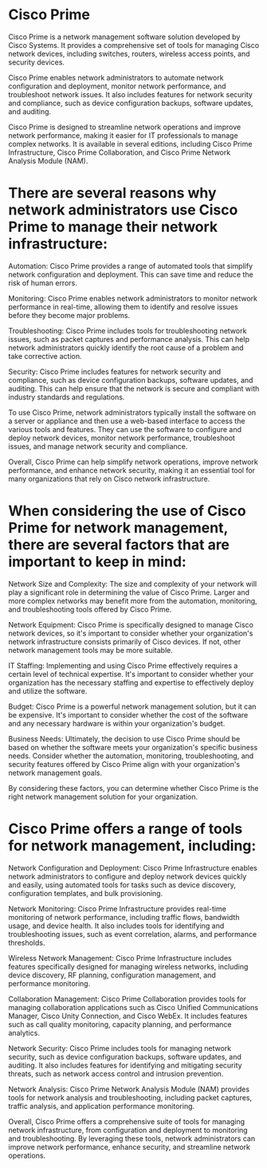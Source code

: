 # Cisco Prime

Cisco Prime is a network management software solution developed by Cisco Systems. It provides a comprehensive set of tools for managing Cisco network devices, including switches, routers, wireless access points, and security devices.

Cisco Prime enables network administrators to automate network configuration and deployment, monitor network performance, and troubleshoot network issues. It also includes features for network security and compliance, such as device configuration backups, software updates, and auditing.

Cisco Prime is designed to streamline network operations and improve network performance, making it easier for IT professionals to manage complex networks. It is available in several editions, including Cisco Prime Infrastructure, Cisco Prime Collaboration, and Cisco Prime Network Analysis Module (NAM).

# There are several reasons why network administrators use Cisco Prime to manage their network infrastructure:

Automation: Cisco Prime provides a range of automated tools that simplify network configuration and deployment. This can save time and reduce the risk of human errors.

Monitoring: Cisco Prime enables network administrators to monitor network performance in real-time, allowing them to identify and resolve issues before they become major problems.

Troubleshooting: Cisco Prime includes tools for troubleshooting network issues, such as packet captures and performance analysis. This can help network administrators quickly identify the root cause of a problem and take corrective action.

Security: Cisco Prime includes features for network security and compliance, such as device configuration backups, software updates, and auditing. This can help ensure that the network is secure and compliant with industry standards and regulations.

To use Cisco Prime, network administrators typically install the software on a server or appliance and then use a web-based interface to access the various tools and features. They can use the software to configure and deploy network devices, monitor network performance, troubleshoot issues, and manage network security and compliance.

Overall, Cisco Prime can help simplify network operations, improve network performance, and enhance network security, making it an essential tool for many organizations that rely on Cisco network infrastructure.

# When considering the use of Cisco Prime for network management, there are several factors that are important to keep in mind:

Network Size and Complexity: The size and complexity of your network will play a significant role in determining the value of Cisco Prime. Larger and more complex networks may benefit more from the automation, monitoring, and troubleshooting tools offered by Cisco Prime.

Network Equipment: Cisco Prime is specifically designed to manage Cisco network devices, so it's important to consider whether your organization's network infrastructure consists primarily of Cisco devices. If not, other network management tools may be more suitable.

IT Staffing: Implementing and using Cisco Prime effectively requires a certain level of technical expertise. It's important to consider whether your organization has the necessary staffing and expertise to effectively deploy and utilize the software.

Budget: Cisco Prime is a powerful network management solution, but it can be expensive. It's important to consider whether the cost of the software and any necessary hardware is within your organization's budget.

Business Needs: Ultimately, the decision to use Cisco Prime should be based on whether the software meets your organization's specific business needs. Consider whether the automation, monitoring, troubleshooting, and security features offered by Cisco Prime align with your organization's network management goals.

By considering these factors, you can determine whether Cisco Prime is the right network management solution for your organization.

# Cisco Prime offers a range of tools for network management, including:

Network Configuration and Deployment: Cisco Prime Infrastructure enables network administrators to configure and deploy network devices quickly and easily, using automated tools for tasks such as device discovery, configuration templates, and bulk provisioning.

Network Monitoring: Cisco Prime Infrastructure provides real-time monitoring of network performance, including traffic flows, bandwidth usage, and device health. It also includes tools for identifying and troubleshooting issues, such as event correlation, alarms, and performance thresholds.

Wireless Network Management: Cisco Prime Infrastructure includes features specifically designed for managing wireless networks, including device discovery, RF planning, configuration management, and performance monitoring.

Collaboration Management: Cisco Prime Collaboration provides tools for managing collaboration applications such as Cisco Unified Communications Manager, Cisco Unity Connection, and Cisco WebEx. It includes features such as call quality monitoring, capacity planning, and performance analytics.

Network Security: Cisco Prime includes tools for managing network security, such as device configuration backups, software updates, and auditing. It also includes features for identifying and mitigating security threats, such as network access control and intrusion prevention.

Network Analysis: Cisco Prime Network Analysis Module (NAM) provides tools for network analysis and troubleshooting, including packet captures, traffic analysis, and application performance monitoring.

Overall, Cisco Prime offers a comprehensive suite of tools for managing network infrastructure, from configuration and deployment to monitoring and troubleshooting. By leveraging these tools, network administrators can improve network performance, enhance security, and streamline network operations.


